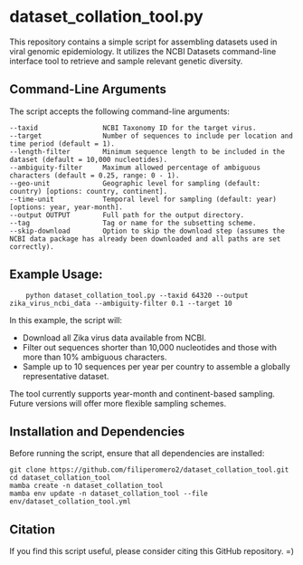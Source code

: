 # dataset_collation_tool.py

This repository contains a simple script for assembling datasets used in viral genomic epidemiology. It utilizes the NCBI Datasets command-line interface tool to retrieve and sample relevant genetic diversity.

## Command-Line Arguments

The script accepts the following command-line arguments:

    --taxid                NCBI Taxonomy ID for the target virus.
    --target               Number of sequences to include per location and time period (default = 1).
    --length-filter        Minimum sequence length to be included in the dataset (default = 10,000 nucleotides).
    --ambiguity-filter     Maximum allowed percentage of ambiguous characters (default = 0.25, range: 0 - 1).
    --geo-unit             Geographic level for sampling (default: country) [options: country, continent].
    --time-unit            Temporal level for sampling (default: year) [options: year, year-month].
    --output OUTPUT        Full path for the output directory.
    --tag                  Tag or name for the subsetting scheme.
    --skip-download        Option to skip the download step (assumes the NCBI data package has already been downloaded and all paths are set correctly).

## Example Usage:

        python dataset_collation_tool.py --taxid 64320 --output zika_virus_ncbi_data --ambiguity-filter 0.1 --target 10

In this example, the script will:

* Download all Zika virus data available from NCBI.
* Filter out sequences shorter than 10,000 nucleotides and those with more than 10% ambiguous characters.
* Sample up to 10 sequences per year per country to assemble a globally representative dataset.

The tool currently supports year-month and continent-based sampling. Future versions will offer more flexible sampling schemes.

## Installation and Dependencies

Before running the script, ensure that all dependencies are installed:

    git clone https://github.com/filiperomero2/dataset_collation_tool.git
    cd dataset_collation_tool
    mamba create -n dataset_collation_tool
    mamba env update -n dataset_collation_tool --file env/dataset_collation_tool.yml

## Citation
If you find this script useful, please consider citing this GitHub repository. =)

